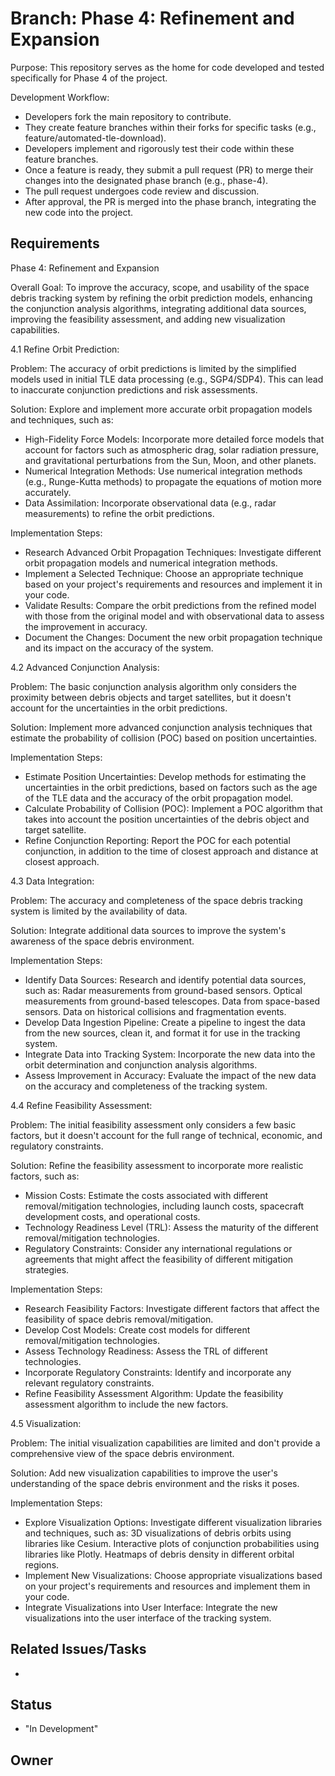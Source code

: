 # Branch: Phase 4: Refinement and Expansion

Purpose: This repository serves as the home for code developed and tested specifically for Phase 4 of the project.

Development Workflow:
*   Developers fork the main repository to contribute.
*   They create feature branches within their forks for specific tasks (e.g., feature/automated-tle-download).
*   Developers implement and rigorously test their code within these feature branches.
*   Once a feature is ready, they submit a pull request (PR) to merge their changes into the designated phase branch (e.g., phase-4).
*   The pull request undergoes code review and discussion.
*   After approval, the PR is merged into the phase branch, integrating the new code into the project.

## Requirements

Phase 4: Refinement and Expansion

Overall Goal: To improve the accuracy, scope, and usability of the space debris tracking system by refining the orbit prediction models, enhancing the conjunction analysis algorithms, integrating additional data sources, improving the feasibility assessment, and adding new visualization capabilities.

4.1 Refine Orbit Prediction:

Problem: The accuracy of orbit predictions is limited by the simplified models used in initial TLE data processing (e.g., SGP4/SDP4). This can lead to inaccurate conjunction predictions and risk assessments.

Solution: Explore and implement more accurate orbit propagation models and techniques, such as:
*   High-Fidelity Force Models: Incorporate more detailed force models that account for factors such as atmospheric drag, solar radiation pressure, and gravitational perturbations from the Sun, Moon, and other planets.
*   Numerical Integration Methods: Use numerical integration methods (e.g., Runge-Kutta methods) to propagate the equations of motion more accurately.
*   Data Assimilation: Incorporate observational data (e.g., radar measurements) to refine the orbit predictions.

Implementation Steps:
*   Research Advanced Orbit Propagation Techniques: Investigate different orbit propagation models and numerical integration methods.
*   Implement a Selected Technique: Choose an appropriate technique based on your project's requirements and resources and implement it in your code.
*   Validate Results: Compare the orbit predictions from the refined model with those from the original model and with observational data to assess the improvement in accuracy.
*   Document the Changes: Document the new orbit propagation technique and its impact on the accuracy of the system.

4.2 Advanced Conjunction Analysis:

Problem: The basic conjunction analysis algorithm only considers the proximity between debris objects and target satellites, but it doesn't account for the uncertainties in the orbit predictions.

Solution: Implement more advanced conjunction analysis techniques that estimate the probability of collision (POC) based on position uncertainties.

Implementation Steps:
*   Estimate Position Uncertainties: Develop methods for estimating the uncertainties in the orbit predictions, based on factors such as the age of the TLE data and the accuracy of the orbit propagation model.
*   Calculate Probability of Collision (POC): Implement a POC algorithm that takes into account the position uncertainties of the debris object and target satellite.
*   Refine Conjunction Reporting: Report the POC for each potential conjunction, in addition to the time of closest approach and distance at closest approach.

4.3 Data Integration:

Problem: The accuracy and completeness of the space debris tracking system is limited by the availability of data.

Solution: Integrate additional data sources to improve the system's awareness of the space debris environment.

Implementation Steps:
*   Identify Data Sources: Research and identify potential data sources, such as:
    Radar measurements from ground-based sensors.
    Optical measurements from ground-based telescopes.
    Data from space-based sensors.
    Data on historical collisions and fragmentation events.
*   Develop Data Ingestion Pipeline: Create a pipeline to ingest the data from the new sources, clean it, and format it for use in the tracking system.
*   Integrate Data into Tracking System: Incorporate the new data into the orbit determination and conjunction analysis algorithms.
*   Assess Improvement in Accuracy: Evaluate the impact of the new data on the accuracy and completeness of the tracking system.

4.4 Refine Feasibility Assessment:

Problem: The initial feasibility assessment only considers a few basic factors, but it doesn't account for the full range of technical, economic, and regulatory constraints.

Solution: Refine the feasibility assessment to incorporate more realistic factors, such as:

*   Mission Costs: Estimate the costs associated with different removal/mitigation technologies, including launch costs, spacecraft development costs, and operational costs.
*   Technology Readiness Level (TRL): Assess the maturity of the different removal/mitigation technologies.
*   Regulatory Constraints: Consider any international regulations or agreements that might affect the feasibility of different mitigation strategies.

Implementation Steps:
*   Research Feasibility Factors: Investigate different factors that affect the feasibility of space debris removal/mitigation.
*   Develop Cost Models: Create cost models for different removal/mitigation technologies.
*   Assess Technology Readiness: Assess the TRL of different technologies.
*   Incorporate Regulatory Constraints: Identify and incorporate any relevant regulatory constraints.
*   Refine Feasibility Assessment Algorithm: Update the feasibility assessment algorithm to include the new factors.

4.5 Visualization:

Problem: The initial visualization capabilities are limited and don't provide a comprehensive view of the space debris environment.

Solution: Add new visualization capabilities to improve the user's understanding of the space debris environment and the risks it poses.

Implementation Steps:
*   Explore Visualization Options: Investigate different visualization libraries and techniques, such as:
    3D visualizations of debris orbits using libraries like Cesium.
    Interactive plots of conjunction probabilities using libraries like Plotly.
    Heatmaps of debris density in different orbital regions.
*   Implement New Visualizations: Choose appropriate visualizations based on your project's requirements and resources and implement them in your code.
*   Integrate Visualizations into User Interface: Integrate the new visualizations into the user interface of the tracking system.

## Related Issues/Tasks

*   <links to related issues in your issue tracker>

## Status

* "In Development"

## Owner

<name of the developer responsible for the branch>
